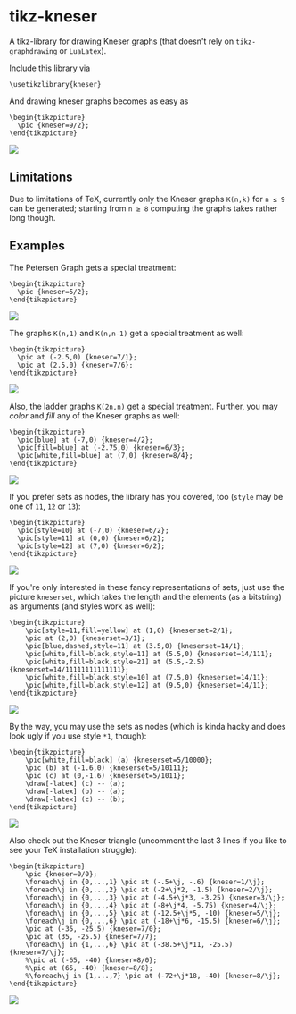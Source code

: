 # tikz-kneser
A tikz-library for drawing Kneser graphs (that doesn't rely on `tikz-graphdrawing` or `LuaLatex`).

Include this library via
``` Tex
\usetikzlibrary{kneser}
```

And drawing kneser graphs becomes as easy as
``` Tex
\begin{tikzpicture}
  \pic {kneser=9/2};
\end{tikzpicture}
```
![](https://github.com/PH111P/tikz-kneser/blob/master/pics/K_9_2.png)


Limitations
--

Due to limitations of TeX, currently only the Kneser graphs `K(n,k)` for `n ≤ 9` can be generated;
starting from `n ≥ 8` computing the graphs takes rather long though.

Examples
---

The Petersen Graph gets a special treatment:

``` Tex
\begin{tikzpicture}
  \pic {kneser=5/2};
\end{tikzpicture}
```
![](https://github.com/PH111P/tikz-kneser/blob/master/pics/K_5_2.png)


The graphs `K(n,1)` and `K(n,n-1)` get a special treatment as well:

``` Tex
\begin{tikzpicture}
  \pic at (-2.5,0) {kneser=7/1};
  \pic at (2.5,0) {kneser=7/6};
\end{tikzpicture}
```
![](https://github.com/PH111P/tikz-kneser/blob/master/pics/K_7_1_7_6.png)

Also, the ladder graphs `K(2n,n)` get a special treatment.
Further, you may _color_ and _fill_ any of the Kneser graphs as well:

``` Tex
\begin{tikzpicture}
  \pic[blue] at (-7,0) {kneser=4/2};
  \pic[fill=blue] at (-2.75,0) {kneser=6/3};
  \pic[white,fill=blue] at (7,0) {kneser=8/4};
\end{tikzpicture}
```
![](https://github.com/PH111P/tikz-kneser/blob/master/pics/ladders.png)

If you prefer sets as nodes, the library has you covered, too (`style` may be one of `11`, `12` or `13`):

``` Tex
\begin{tikzpicture}
  \pic[style=10] at (-7,0) {kneser=6/2};
  \pic[style=11] at (0,0) {kneser=6/2};
  \pic[style=12] at (7,0) {kneser=6/2};
\end{tikzpicture}
```
![](https://github.com/PH111P/tikz-kneser/blob/master/pics/styles.png)

If you're only interested in these fancy representations of sets, just use the picture `kneserset`,
which takes the length and the elements (as a bitstring) as arguments (and styles work as well):

``` Tex
\begin{tikzpicture}
    \pic[style=11,fill=yellow] at (1,0) {kneserset=2/1};
    \pic at (2,0) {kneserset=3/1};
    \pic[blue,dashed,style=11] at (3.5,0) {kneserset=14/1};
    \pic[white,fill=black,style=11] at (5.5,0) {kneserset=14/111};
    \pic[white,fill=black,style=21] at (5.5,-2.5) {kneserset=14/11111111111111};
    \pic[white,fill=black,style=10] at (7.5,0) {kneserset=14/11};
    \pic[white,fill=black,style=12] at (9.5,0) {kneserset=14/11};
\end{tikzpicture}
```
![](https://github.com/PH111P/tikz-kneser/blob/master/pics/kneserset.png)

By the way, you may use the sets as nodes (which is kinda hacky and does look ugly if you use style `*1`, though):
``` Tex
\begin{tikzpicture}
    \pic[white,fill=black] (a) {kneserset=5/10000};
    \pic (b) at (-1.6,0) {kneserset=5/10111};
    \pic (c) at (0,-1.6) {kneserset=5/1011};
    \draw[-latex] (c) -- (a);
    \draw[-latex] (b) -- (a);
    \draw[-latex] (c) -- (b);
\end{tikzpicture}
```
![](https://github.com/PH111P/tikz-kneser/blob/master/pics/kneserset2.png)

Also check out the Kneser triangle (uncomment the last 3 lines if you like to see your TeX installation struggle):
``` Tex
\begin{tikzpicture}
    \pic {kneser=0/0};
    \foreach\j in {0,...,1} \pic at (-.5+\j, -.6) {kneser=1/\j};
    \foreach\j in {0,...,2} \pic at (-2+\j*2, -1.5) {kneser=2/\j};
    \foreach\j in {0,...,3} \pic at (-4.5+\j*3, -3.25) {kneser=3/\j};
    \foreach\j in {0,...,4} \pic at (-8+\j*4, -5.75) {kneser=4/\j};
    \foreach\j in {0,...,5} \pic at (-12.5+\j*5, -10) {kneser=5/\j};
    \foreach\j in {0,...,6} \pic at (-18+\j*6, -15.5) {kneser=6/\j};
    \pic at (-35, -25.5) {kneser=7/0};
    \pic at (35, -25.5) {kneser=7/7};
    \foreach\j in {1,...,6} \pic at (-38.5+\j*11, -25.5) {kneser=7/\j};
    %\pic at (-65, -40) {kneser=8/0};
    %\pic at (65, -40) {kneser=8/8};
    %\foreach\j in {1,...,7} \pic at (-72+\j*18, -40) {kneser=8/\j};
\end{tikzpicture}
```
![](https://github.com/PH111P/tikz-kneser/blob/master/pics/triangle.png)
